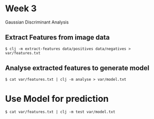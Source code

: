 # Week 3

Gaussian Discriminant Analysis

## Extract Features from image data

```
$ clj -m extract-features data/positives data/negatives > var/features.txt
```

## Analyse extracted features to generate model

```
$ cat var/features.txt | clj -m analyse > var/model.txt
```

# Use Model for prediction

```
$ cat var/features.txt | clj -m test var/model.txt
```
